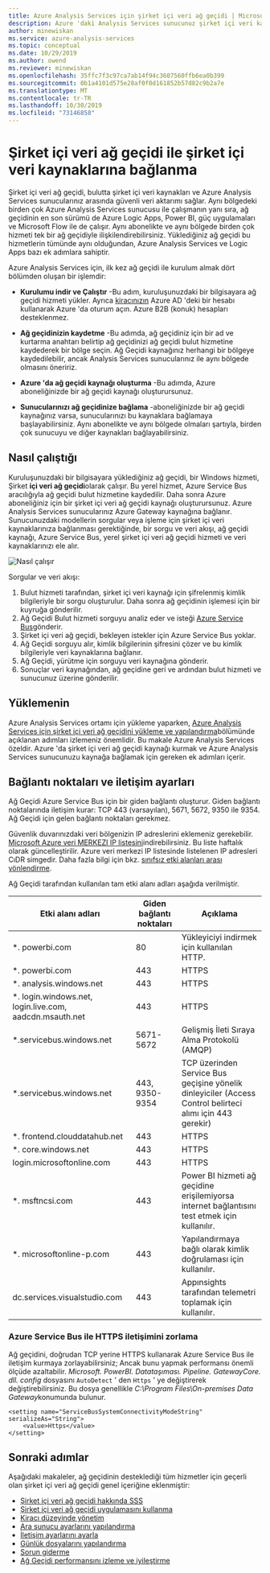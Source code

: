 ```yaml
---
title: Azure Analysis Services için şirket içi veri ağ geçidi | Microsoft Docs
description: Azure 'daki Analysis Services sunucunuz şirket içi veri kaynaklarına bağlanabiliyor ise şirket içi ağ geçidi gereklidir.
author: minewiskan
ms.service: azure-analysis-services
ms.topic: conceptual
ms.date: 10/29/2019
ms.author: owend
ms.reviewer: minewiskan
ms.openlocfilehash: 35ffc7f3c97ca7ab14f94c3607560ffb6ea0b399
ms.sourcegitcommit: 0b1a4101d575e28af0f0d161852b57d82c9b2a7e
ms.translationtype: MT
ms.contentlocale: tr-TR
ms.lasthandoff: 10/30/2019
ms.locfileid: "73146858"
---
```

# <a name="connecting-to-on-premises-data-sources-with-on-premises-data-gateway"></a>Şirket içi veri ağ geçidi ile şirket içi veri kaynaklarına bağlanma

Şirket içi veri ağ geçidi, bulutta şirket içi veri kaynakları ve Azure Analysis Services sunucularınız arasında güvenli veri aktarımı sağlar. Aynı bölgedeki birden çok Azure Analysis Services sunucusu ile çalışmanın yanı sıra, ağ geçidinin en son sürümü de Azure Logic Apps, Power BI, güç uygulamaları ve Microsoft Flow ile de çalışır. Aynı abonelikte ve aynı bölgede birden çok hizmeti tek bir ağ geçidiyle ilişkilendirebilirsiniz. Yüklediğiniz ağ geçidi bu hizmetlerin tümünde aynı olduğundan, Azure Analysis Services ve Logic Apps bazı ek adımlara sahiptir.

Azure Analysis Services için, ilk kez ağ geçidi ile kurulum almak dört bölümden oluşan bir işlemdir:

- **Kurulumu indir ve Çalıştır** -Bu adım, kuruluşunuzdaki bir bilgisayara ağ geçidi hizmeti yükler. Ayrıca [kiracınızın](/previous-versions/azure/azure-services/jj573650(v=azure.100)#what-is-an-azure-ad-tenant) Azure AD 'deki bir hesabı kullanarak Azure 'da oturum açın. Azure B2B (konuk) hesapları desteklenmez.

- **Ağ geçidinizin kaydetme** -Bu adımda, ağ geçidiniz için bir ad ve kurtarma anahtarı belirtip ağ geçidinizi ağ geçidi bulut hizmetine kaydederek bir bölge seçin. Ağ Geçidi kaynağınız herhangi bir bölgeye kaydedilebilir, ancak Analysis Services sunucularınız ile aynı bölgede olmasını öneririz. 

- **Azure 'da ağ geçidi kaynağı oluşturma** -Bu adımda, Azure aboneliğinizde bir ağ geçidi kaynağı oluşturursunuz.

- **Sunucularınızı ağ geçidinize bağlama** -aboneliğinizde bir ağ geçidi kaynağınız varsa, sunucularınızı bu kaynaklara bağlamaya başlayabilirsiniz. Aynı abonelikte ve aynı bölgede olmaları şartıyla, birden çok sunucuyu ve diğer kaynakları bağlayabilirsiniz.

## <a name="how-it-works"> </a>Nasıl çalıştığı
Kuruluşunuzdaki bir bilgisayara yüklediğiniz ağ geçidi, bir Windows hizmeti, Şirket **içi veri ağ geçidi**olarak çalışır. Bu yerel hizmet, Azure Service Bus aracılığıyla ağ geçidi bulut hizmetine kaydedilir. Daha sonra Azure aboneliğiniz için bir şirket içi veri ağ geçidi kaynağı oluşturursunuz. Azure Analysis Services sunucularınız Azure Gateway kaynağına bağlanır. Sunucunuzdaki modellerin sorgular veya işleme için şirket içi veri kaynaklarınıza bağlanması gerektiğinde, bir sorgu ve veri akışı, ağ geçidi kaynağı, Azure Service Bus, yerel şirket içi veri ağ geçidi hizmeti ve veri kaynaklarınızı ele alır. 

![Nasıl çalışır](./media/analysis-services-gateway/aas-gateway-how-it-works.png)

Sorgular ve veri akışı:

1. Bulut hizmeti tarafından, şirket içi veri kaynağı için şifrelenmiş kimlik bilgileriyle bir sorgu oluşturulur. Daha sonra ağ geçidinin işlemesi için bir kuyruğa gönderilir.
2. Ağ Geçidi Bulut hizmeti sorguyu analiz eder ve isteği [Azure Service Bus](https://azure.microsoft.com/documentation/services/service-bus/)gönderir.
3. Şirket içi veri ağ geçidi, bekleyen istekler için Azure Service Bus yoklar.
4. Ağ Geçidi sorguyu alır, kimlik bilgilerinin şifresini çözer ve bu kimlik bilgileriyle veri kaynaklarına bağlanır.
5. Ağ Geçidi, yürütme için sorguyu veri kaynağına gönderir.
6. Sonuçlar veri kaynağından, ağ geçidine geri ve ardından bulut hizmeti ve sunucunuz üzerine gönderilir.

## <a name="installing"></a>Yüklemenin

Azure Analysis Services ortamı için yükleme yaparken, [Azure Analysis Services için şirket içi veri ağ geçidini yükleme ve yapılandırma](analysis-services-gateway-install.md)bölümünde açıklanan adımları izlemeniz önemlidir. Bu makale Azure Analysis Services özeldir. Azure 'da şirket içi veri ağ geçidi kaynağı kurmak ve Azure Analysis Services sunucunuzu kaynağa bağlamak için gereken ek adımları içerir.

## <a name="ports-and-communication-settings"></a>Bağlantı noktaları ve iletişim ayarları

Ağ Geçidi Azure Service Bus için bir giden bağlantı oluşturur. Giden bağlantı noktalarında iletişim kurar: TCP 443 (varsayılan), 5671, 5672, 9350 ile 9354.  Ağ Geçidi için gelen bağlantı noktaları gerekmez.

Güvenlik duvarınızdaki veri bölgenizin IP adreslerini eklemeniz gerekebilir. [Microsoft Azure veri MERKEZI IP listesini](https://www.microsoft.com/download/details.aspx?id=41653)indirebilirsiniz. Bu liste haftalık olarak güncelleştirilir. Azure veri merkezi IP listesinde listelenen IP adresleri CıDR simgedir. Daha fazla bilgi için bkz. [sınıfsız etki alanları arası yönlendirme](https://en.wikipedia.org/wiki/Classless_Inter-Domain_Routing).

Ağ Geçidi tarafından kullanılan tam etki alanı adları aşağıda verilmiştir.

| Etki alanı adları | Giden bağlantı noktaları | Açıklama |
| --- | --- | --- |
| *. powerbi.com |80 |Yükleyiciyi indirmek için kullanılan HTTP. |
| *. powerbi.com |443 |HTTPS |
| *. analysis.windows.net |443 |HTTPS |
| *. login.windows.net, login.live.com, aadcdn.msauth.net |443 |HTTPS |
| *.servicebus.windows.net |5671-5672 |Gelişmiş İleti Sıraya Alma Protokolü (AMQP) |
| *.servicebus.windows.net |443, 9350-9354 |TCP üzerinden Service Bus geçişine yönelik dinleyiciler (Access Control belirteci alımı için 443 gerekir) |
| *. frontend.clouddatahub.net |443 |HTTPS |
| *. core.windows.net |443 |HTTPS |
| login.microsoftonline.com |443 |HTTPS |
| *. msftncsi.com |443 |Power BI hizmeti ağ geçidine erişilemiyorsa internet bağlantısını test etmek için kullanılır. |
| *. microsoftonline-p.com |443 |Yapılandırmaya bağlı olarak kimlik doğrulaması için kullanılır. |
| dc.services.visualstudio.com  |443 |Appınsights tarafından telemetri toplamak için kullanılır. |

### <a name="force-https"></a>Azure Service Bus ile HTTPS iletişimini zorlama

Ağ geçidini, doğrudan TCP yerine HTTPS kullanarak Azure Service Bus ile iletişim kurmaya zorlayabilirsiniz; Ancak bunu yapmak performansı önemli ölçüde azaltabilir. *Microsoft. PowerBI. Datataşıması. Pipeline. GatewayCore. dll. config* dosyasını `AutoDetect` ' den `Https` ' ye değiştirerek değiştirebilirsiniz. Bu dosya genellikle *C:\Program Files\On-premises Data Gateway*konumunda bulunur.

```
<setting name="ServiceBusSystemConnectivityModeString" serializeAs="String">
    <value>Https</value>
</setting>
```

## <a name="next-steps"></a>Sonraki adımlar 

Aşağıdaki makaleler, ağ geçidinin desteklediği tüm hizmetler için geçerli olan şirket içi veri ağ geçidi genel içeriğine eklenmiştir:

* [Şirket içi veri ağ geçidi hakkında SSS](https://docs.microsoft.com/data-integration/gateway/service-gateway-onprem-faq)   
* [Şirket içi veri ağ geçidi uygulamasını kullanma](https://docs.microsoft.com/data-integration/gateway/service-gateway-app)   
* [Kiracı düzeyinde yönetim](https://docs.microsoft.com/data-integration/gateway/service-gateway-tenant-level-admin)
* [Ara sunucu ayarlarını yapılandırma](https://docs.microsoft.com/data-integration/gateway/service-gateway-proxy)   
* [İletişim ayarlarını ayarla](https://docs.microsoft.com/data-integration/gateway/service-gateway-communication)   
* [Günlük dosyalarını yapılandırma](https://docs.microsoft.com/data-integration/gateway/service-gateway-log-files)   
* [Sorun giderme](https://docs.microsoft.com/data-integration/gateway/service-gateway-tshoot)
* [Ağ Geçidi performansını izleme ve iyileştirme](https://docs.microsoft.com/data-integration/gateway/service-gateway-performance)
